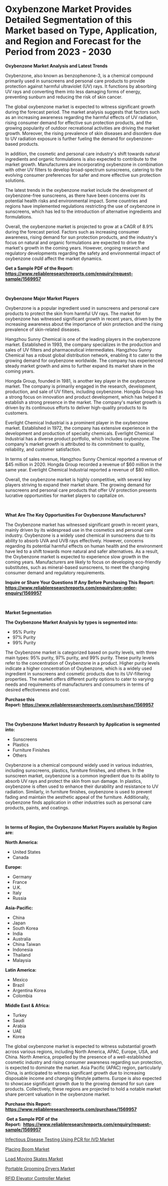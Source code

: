 <p><h1>Oxybenzone Market Provides Detailed Segmentation of this Market based on Type, Application, and Region and Forecast for the Period from 2023 - 2030</h1></p><p><strong>Oxybenzone Market Analysis and Latest Trends</strong></p>
<p><p>Oxybenzone, also known as benzophenone-3, is a chemical compound primarily used in sunscreens and personal care products to provide protection against harmful ultraviolet (UV) rays. It functions by absorbing UV rays and converting them into less damaging forms of energy, preventing sunburn and reducing the risk of skin cancer.</p><p>The global oxybenzone market is expected to witness significant growth during the forecast period. The market analysis suggests that factors such as an increasing awareness regarding the harmful effects of UV radiation, rising consumer demand for effective sun protection products, and the growing popularity of outdoor recreational activities are driving the market growth. Moreover, the rising prevalence of skin diseases and disorders due to UV radiation exposure is further fueling the demand for oxybenzone-based products.</p><p>In addition, the cosmetic and personal care industry's shift towards natural ingredients and organic formulations is also expected to contribute to the market growth. Manufacturers are incorporating oxybenzone in combination with other UV filters to develop broad-spectrum sunscreens, catering to the evolving consumer preferences for safer and more effective sun protection solutions.</p><p>The latest trends in the oxybenzone market include the development of oxybenzone-free sunscreens, as there have been concerns over its potential health risks and environmental impact. Some countries and regions have implemented regulations restricting the use of oxybenzone in sunscreens, which has led to the introduction of alternative ingredients and formulations.</p><p>Overall, the oxybenzone market is projected to grow at a CAGR of 8.9% during the forecast period. Factors such as increasing consumer awareness, rising demand for sun protection products, and the industry's focus on natural and organic formulations are expected to drive the market's growth in the coming years. However, ongoing research and regulatory developments regarding the safety and environmental impact of oxybenzone could affect the market dynamics.</p></p>
<p><strong>Get a Sample PDF of the Report:&nbsp; <a href="https://www.reliableresearchreports.com/enquiry/request-sample/1569957">https://www.reliableresearchreports.com/enquiry/request-sample/1569957</a></strong></p>
<p>&nbsp;</p>
<p><strong>Oxybenzone Major Market Players</strong></p>
<p><p>Oxybenzone is a popular ingredient used in sunscreens and personal care products to protect the skin from harmful UV rays. The market for oxybenzone has witnessed significant growth in recent years, driven by the increasing awareness about the importance of skin protection and the rising prevalence of skin-related diseases.</p><p>Hangzhou Sunny Chemical is one of the leading players in the oxybenzone market. Established in 1993, the company specializes in the production and sales of UV filters and pharmaceutical intermediates. Hangzhou Sunny Chemical has a robust global distribution network, enabling it to cater to the growing demand for oxybenzone worldwide. The company has experienced steady market growth and aims to further expand its market share in the coming years.</p><p>Hongda Group, founded in 1981, is another key player in the oxybenzone market. The company is primarily engaged in the research, development, production, and sale of UV filters, including oxybenzone. Hongda Group has a strong focus on innovation and product development, which has helped it establish a strong presence in the market. The company's market growth is driven by its continuous efforts to deliver high-quality products to its customers.</p><p>Everlight Chemical Industrial is a prominent player in the oxybenzone market. Established in 1972, the company has extensive experience in the development and production of specialty chemicals. Everlight Chemical Industrial has a diverse product portfolio, which includes oxybenzone. The company's market growth is attributed to its commitment to quality, reliability, and customer satisfaction.</p><p>In terms of sales revenue, Hangzhou Sunny Chemical reported a revenue of $45 million in 2020. Hongda Group recorded a revenue of $60 million in the same year. Everlight Chemical Industrial reported a revenue of $80 million.</p><p>Overall, the oxybenzone market is highly competitive, with several key players striving to expand their market share. The growing demand for sunscreens and personal care products that offer UV protection presents lucrative opportunities for market players to capitalize on.</p></p>
<p>&nbsp;</p>
<p><strong>What Are The Key Opportunities For Oxybenzone Manufacturers?</strong></p>
<p><p>The Oxybenzone market has witnessed significant growth in recent years, mainly driven by its widespread use in the cosmetics and personal care industry. Oxybenzone is a widely used chemical in sunscreens due to its ability to absorb UVA and UVB rays effectively. However, concerns regarding its potential harmful effects on human health and the environment have led to a shift towards more natural and safer alternatives. As a result, the Oxybenzone market is expected to experience slow growth in the coming years. Manufacturers are likely to focus on developing eco-friendly substitutes, such as mineral-based sunscreens, to meet the changing consumer demand and regulatory requirements.</p></p>
<p><strong>Inquire or Share Your Questions If Any Before Purchasing This Report: <a href="https://www.reliableresearchreports.com/enquiry/pre-order-enquiry/1569957">https://www.reliableresearchreports.com/enquiry/pre-order-enquiry/1569957</a></strong></p>
<p>&nbsp;</p>
<p><strong>Market Segmentation</strong></p>
<p><strong>The Oxybenzone Market Analysis by types is segmented into:</strong></p>
<p><ul><li>95% Purity</li><li>97% Purity</li><li>99% Purity</li></ul></p>
<p><p>The Oxybenzone market is categorized based on purity levels, with three main types: 95% purity, 97% purity, and 99% purity. These purity levels refer to the concentration of Oxybenzone in a product. Higher purity levels indicate a higher concentration of Oxybenzone, which is a widely used ingredient in sunscreens and cosmetic products due to its UV-filtering properties. The market offers different purity options to cater to varying needs and requirements of manufacturers and consumers in terms of desired effectiveness and cost.</p></p>
<p><strong>Purchase this Report:&nbsp;<a href="https://www.reliableresearchreports.com/purchase/1569957">https://www.reliableresearchreports.com/purchase/1569957</a></strong></p>
<p>&nbsp;</p>
<p><strong>The Oxybenzone Market Industry Research by Application is segmented into:</strong></p>
<p><ul><li>Sunscreens</li><li>Plastics</li><li>Furniture Finishes</li><li>Others</li></ul></p>
<p><p>Oxybenzone is a chemical compound widely used in various industries, including sunscreens, plastics, furniture finishes, and others. In the sunscreen market, oxybenzone is a common ingredient due to its ability to absorb UV rays and protect the skin from sun damage. In plastics, oxybenzone is often used to enhance their durability and resistance to UV radiation. Similarly, in furniture finishes, oxybenzone is used to prevent fading and maintain the aesthetic appeal of the furniture. Additionally, oxybenzone finds application in other industries such as personal care products, paints, and coatings.</p></p>
<p>&nbsp;</p>
<p><strong>In terms of Region, the Oxybenzone Market Players available by Region are:</strong></p>
<p>
    <p> <strong> North America: </strong>
        <ul>
            <li>United States</li>
            <li>Canada</li>
        </ul>
        </p> 
    <p> <strong> Europe: </strong>
        <ul>
            <li>Germany</li>
            <li>France</li>
            <li>U.K.</li>
            <li>Italy</li>
            <li>Russia</li>
        </ul>
        </p> 
    <p> <strong> Asia-Pacific: </strong>
        <ul>
            <li>China</li>
            <li>Japan</li>
            <li>South Korea</li>
            <li>India</li>
            <li>Australia</li>
            <li>China Taiwan</li>
            <li>Indonesia</li>
            <li>Thailand</li>
            <li>Malaysia</li>
        </ul>
        </p> 
    <p> <strong> Latin America: </strong>
        <ul>
            <li>Mexico</li>
            <li>Brazil</li>
            <li>Argentina Korea</li>
            <li>Colombia</li>
        </ul>
        </p> 
    <p> <strong> Middle East & Africa: </strong>
        <ul>
            <li>Turkey</li>
            <li>Saudi</li>
            <li>Arabia</li>
            <li>UAE</li>
            <li>Korea</li>
        </ul>
    </p>
    </p>
<p><p>The global oxybenzone market is expected to witness substantial growth across various regions, including North America, APAC, Europe, USA, and China. North America, propelled by the presence of a well-established cosmetic industry and rising consumer awareness regarding sun protection, is expected to dominate the market. Asia Pacific (APAC) region, particularly China, is anticipated to witness significant growth due to increasing disposable income and changing lifestyle patterns. Europe is also expected to showcase significant growth due to the growing demand for sun care products. Collectively, these regions are projected to hold a notable market share percent valuation in the oxybenzone market.</p></p>
<p><strong>Purchase this Report: <a href="https://www.reliableresearchreports.com/purchase/1569957">https://www.reliableresearchreports.com/purchase/1569957</a></strong></p>
<p>&nbsp;<strong>Get a Sample PDF of the Report:&nbsp;&nbsp;<a href="https://www.reliableresearchreports.com/enquiry/request-sample/1569957">https://www.reliableresearchreports.com/enquiry/request-sample/1569957</a></strong></p>
<p><strong></strong></p>
<p><p><a href="https://medium.com/@candiceveum/infectious-disease-testing-using-pcr-for-ivd-market-competitive-analysis-market-trends-and-ffdb9784a465">Infectious Disease Testing Using PCR for IVD Market</a></p><p><a href="https://www.linkedin.com/pulse/placing-boom-market-insights-players-forecast/">Placing Boom Market</a></p><p><a href="https://www.linkedin.com/pulse/load-moving-skates-market-research-report/">Load Moving Skates Market</a></p><p><a href="https://medium.com/@ebbakautzer/portable-grooming-dryers-market-size-and-market-trends-complete-industry-overview-2023-to-2030-61657d03f974">Portable Grooming Dryers Market</a></p><p><a href="https://www.linkedin.com/pulse/rfid-elevator-controller-market-research-report/">RFID Elevator Controller Market</a></p></p>